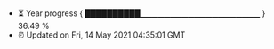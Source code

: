 - ⏳ Year progress { ██████████▁▁▁▁▁▁▁▁▁▁▁▁▁▁▁▁▁▁▁▁ } 36.49 %
- ⏰ Updated on Fri, 14 May 2021 04:35:01 GMT

